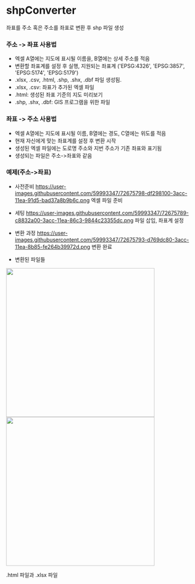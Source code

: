 # shpConverter
좌표를 주소 혹은 주소를 좌표로 변환 후 shp 파일 생성

### 주소 -> 좌표 사용법
* 엑셀 A열에는 지도에 표시될 이름을, B열에는 상세 주소를 적음
* 변환할 좌표계를 설정 후 실행, 지원되는 좌표계 ('EPSG:4326', 'EPSG:3857', 'EPSG:5174', 'EPSG:5179')
* .xlsx, .csv, .html, .shp, .shx, .dbf 파일 생성됨.
* .xlsx, .csv: 좌표가 추가된 엑셀 파일
* .html: 생성된 좌표 기준의 지도 미리보기
* .shp, .shx, .dbf: GIS 프로그램을 위한 파일

### 좌표 -> 주소 사용법
* 엑셀 A열에는 지도에 표시될 이름, B열에는 경도, C열에는 위도를 적음
* 현재 자신에게 맞는 좌표계를 설정 후 변환 시작
* 생성된 엑셀 파일에는 도로명 주소와 지번 주소가 기존 좌표와 표기됨
* 생성되는 파일은 주소->좌표와 같음

### 예제(주소->좌표)
* 사전준비
https://user-images.githubusercontent.com/59993347/72675798-df298100-3acc-11ea-91d5-bad37a8b9b6c.png
엑셀 파일 준비

* 세팅
https://user-images.githubusercontent.com/59993347/72675789-c8832a00-3acc-11ea-86c3-9844c23355dc.png
파일 삽입, 좌표계 설정

* 변환 과정
https://user-images.githubusercontent.com/59993347/72675793-d769dc80-3acc-11ea-8b85-fe264b39972d.png
변환 완료

* 변환된 파일들
<div>
  <img width="400" src=https://user-images.githubusercontent.com/59993347/72675796-da64cd00-3acc-11ea-8955-a3163523e696.png>
  <img width="400" src=https://user-images.githubusercontent.com/59993347/72675794-d933a000-3acc-11ea-94a7-8ddb72b7dd2f.png>
 </div>
 
 .html 파일과 .xlsx 파일


